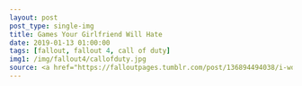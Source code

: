 ```yaml
---
layout: post
post_type: single-img
title: Games Your Girlfriend Will Hate
date: 2019-01-13 01:00:00
tags: [fallout, fallout 4, call of duty]
img1: /img/fallout4/callofduty.jpg
source: <a href="https://falloutpages.tumblr.com/post/136894494038/i-wonder-what-the-stats-are-5-charisma-8" target="_blank" rel="nofollow">Fallout Hub</a>
---
```

